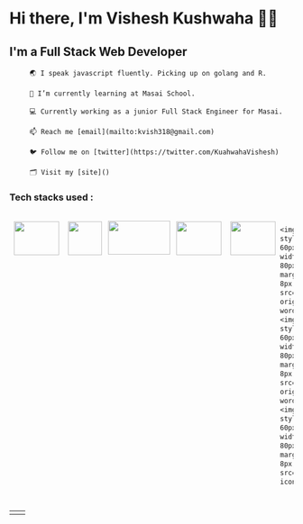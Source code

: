 # Hi there, I'm Vishesh Kushwaha 🤘🏽
## I'm a Full Stack Web Developer
         🌏 I speak javascript fluently. Picking up on golang and R.  
 
         🌱 I’m currently learning at Masai School. 

         💻 Currently working as a junior Full Stack Engineer for Masai. 

         📫 Reach me [email](mailto:kvish318@gmail.com)

         🐦 Follow me on [twitter](https://twitter.com/KuahwahaVishesh)

         🗂 Visit my [site]()


### Tech stacks used :
<h></h>
<div style="display: flex; margin-top: 25px; margin-bottom: 30px;">

  <img style="height: 60px; width: 80px; margin: 8px;" src="https://upload.wikimedia.org/wikipedia/commons/thumb/6/61/HTML5_logo_and_wordmark.svg/180px-HTML5_logo_and_wordmark.svg.png">
   <img style="height: 60px; width: 60px; margin: 8px;" src="https://upload.wikimedia.org/wikipedia/commons/thumb/d/d5/CSS3_logo_and_wordmark.svg/544px-CSS3_logo_and_wordmark.svg.png?20160530175649">
    <img style="height: 60px; width: 110px; margin: 3px; margin-top: 7px;" src="https://1000logos.net/wp-content/uploads/2020/09/JavaScript-Logo-768x480.png">
    <img style="height: 60px; width: 80px; margin: 8px;" src="https://nodejs.org/static/images/logos/nodejs-new-pantone-black.svg">
    <img style="height: 60px; width: 80px; margin: 8px;" src="https://www.bairesdev.com/wp-content/uploads//2021/07/Expressjs.svg">
  
    <img style="height: 60px; width: 80px; margin: 8px;" src="https://raw.githubusercontent.com/devicons/devicon/master/icons/redis/redis-original-wordmark.svg">   
    <img style="height: 60px; width: 80px; margin: 8px;" src="https://raw.githubusercontent.com/devicons/devicon/master/icons/react/react-original-wordmark.svg"> 
    <img style="height: 60px; width: 80px; margin: 8px;" src="https://www.vectorlogo.zone/logos/getpostman/getpostman-icon.svg"> 
</div>




 
<div> 
  <table>
    <td>
      <a href="https://github.com/kusalhettiarachchi/kusalhettiarachchi">
      </a>
    </td>
    <td>
      <a href="https://github.com/vishesh11111">
      </a>
    </td>
  </table>
</div>


